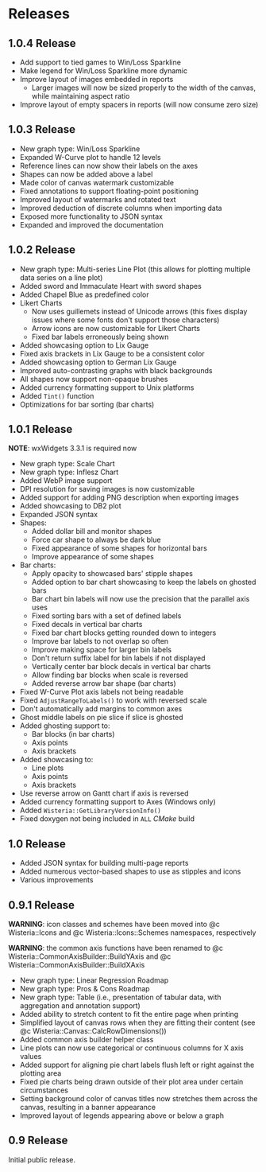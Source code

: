 # Releases

## 1.0.4 Release

- Add support to tied games to Win/Loss Sparkline
- Make legend for Win/Loss Sparkline more dynamic
- Improve layout of images embedded in reports
  - Larger images will now be sized properly to the width of the canvas, while maintaining aspect ratio
- Improve layout of empty spacers in reports (will now consume zero size)

## 1.0.3 Release

- New graph type: Win/Loss Sparkline
- Expanded W-Curve plot to handle 12 levels
- Reference lines can now show their labels on the axes
- Shapes can now be added above a label
- Made color of canvas watermark customizable
- Fixed annotations to support floating-point positioning
- Improved layout of watermarks and rotated text
- Improved deduction of discrete columns when importing data
- Exposed more functionality to JSON syntax
- Expanded and improved the documentation

## 1.0.2 Release

- New graph type: Multi-series Line Plot
  (this allows for plotting multiple data series on a line plot)
- Added sword and Immaculate Heart with sword shapes
- Added Chapel Blue as predefined color
- Likert Charts
  - Now uses guillemets instead of Unicode arrows
    (this fixes display issues where some fonts don't support those characters)
  - Arrow icons are now customizable for Likert Charts
  - Fixed bar labels erroneously being shown
- Added showcasing option to Lix Gauge
- Fixed axis brackets in Lix Gauge to be a consistent color
- Added showcasing option to German Lix Gauge
- Improved auto-contrasting graphs with black backgrounds
- All shapes now support non-opaque brushes
- Added currency formatting support to Unix platforms
- Added `Tint()` function
- Optimizations for bar sorting (bar charts)

## 1.0.1 Release

**NOTE**: wxWidgets 3.3.1 is required now

- New graph type: Scale Chart
- New graph type: Inflesz Chart
- Added WebP image support
- DPI resolution for saving images is now customizable
- Added support for adding PNG description when exporting images
- Added showcasing to DB2 plot
- Expanded JSON syntax
- Shapes:
  - Added dollar bill and monitor shapes
  - Force car shape to always be dark blue
  - Fixed appearance of some shapes for horizontal bars
  - Improve appearance of some shapes
- Bar charts:
  - Apply opacity to showcased bars' stipple shapes
  - Added option to bar chart showcasing to keep the labels on ghosted bars
  - Bar chart bin labels will now use the precision that the parallel axis uses
  - Fixed sorting bars with a set of defined labels
  - Fixed decals in vertical bar charts
  - Fixed bar chart blocks getting rounded down to integers
  - Improve bar labels to not overlap so often
  - Improve making space for larger bin labels
  - Don't return suffix label for bin labels if not displayed
  - Vertically center bar block decals in vertical bar charts
  - Allow finding bar blocks when scale is reversed
  - Added reverse arrow bar shape (bar charts)
- Fixed W-Curve Plot axis labels not being readable
- Fixed `AdjustRangeToLabels()` to work with reversed scale
- Don't automatically add margins to common axes
- Ghost middle labels on pie slice if slice is ghosted
- Added ghosting support to:
  - Bar blocks (in bar charts)
  - Axis points
  - Axis brackets
- Added showcasing to:
  - Line plots
  - Axis points
  - Axis brackets
- Use reverse arrow on Gantt chart if axis is reversed
- Added currency formatting support to Axes (Windows only)
- Added `Wisteria::GetLibraryVersionInfo()`
- Fixed doxygen not being included in `ALL` *CMake* build

## 1.0 Release

- Added JSON syntax for building multi-page reports
- Added numerous vector-based shapes to use as stipples and icons
- Various improvements

## 0.9.1 Release

**WARNING**: icon classes and schemes have been moved into @c Wisteria::Icons and @c Wisteria::Icons::Schemes
  namespaces, respectively

**WARNING**: the common axis functions have been renamed to @c Wisteria::CommonAxisBuilder::BuildYAxis and
  @c Wisteria::CommonAxisBuilder::BuildXAxis

- New graph type: Linear Regression Roadmap
- New graph type: Pros \& Cons Roadmap
- New graph type: Table (i.e., presentation of tabular data, with aggregation and annotation support)
- Added ability to stretch content to fit the entire page when printing
- Simplified layout of canvas rows when they are fitting their content (see @c Wisteria::Canvas::CalcRowDimensions())
- Added common axis builder helper class
- Line plots can now use categorical or continuous columns for X axis values
- Added support for aligning pie chart labels flush left or right against the plotting area
- Fixed pie charts being drawn outside of their plot area under certain circumstances
- Setting background color of canvas titles now stretches them across the canvas,
  resulting in a banner appearance
- Improved layout of legends appearing above or below a graph

## 0.9 Release

Initial public release.
